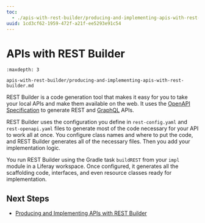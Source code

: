 ```yaml
---
toc:
  - ./apis-with-rest-builder/producing-and-implementing-apis-with-rest-builder.md
uuid: 1cd3cf62-1959-472f-a21f-ee5293e91c54
---
```

# APIs with REST Builder

```{toctree}
:maxdepth: 3

apis-with-rest-builder/producing-and-implementing-apis-with-rest-builder.md
```

REST Builder is a code generation tool that makes it easy for you to take your local APIs and make them available on the web. It uses the [OpenAPI Specification](https://www.openapis.org/) to generate REST and [GraphQL](https://graphql.org/) APIs.

REST Builder uses the configuration you define in `rest-config.yaml` and `rest-openapi.yaml` files to generate most of the code necessary for your API to work all at once. You configure class names and where to put the code, and REST Builder generates all of the necessary files. Then you add your implementation logic. 

You run REST Builder using the Gradle task `buildREST` from your `impl` module in a Liferay workspace. Once configured, it generates all the scaffolding code, interfaces, and even resource classes ready for implementation. 

## Next Steps

- [Producing and Implementing APIs with REST Builder](./apis-with-rest-builder/producing-and-implementing-apis-with-rest-builder.md)
